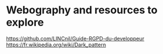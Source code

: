 # Webography and resources to explore

https://github.com/LINCnil/Guide-RGPD-du-developpeur
https://fr.wikipedia.org/wiki/Dark_pattern